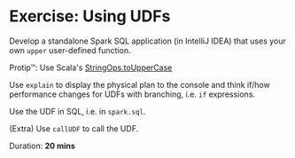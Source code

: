 # Exercise: Using UDFs

Develop a standalone Spark SQL application (in IntelliJ IDEA) that uses your own `upper` user-defined function.

Protip™: Use Scala's [StringOps.toUpperCase](https://www.scala-lang.org/api/current/scala/collection/immutable/StringOps.html)

Use `explain` to display the physical plan to the console and think if/how performance changes for UDFs with branching, i.e. `if` expressions.

Use the UDF in SQL, i.e. in `spark.sql`.

(Extra) Use `callUDF` to call the UDF.

Duration: **20 mins**

<!--
## Solution

```text
???
```

-->
